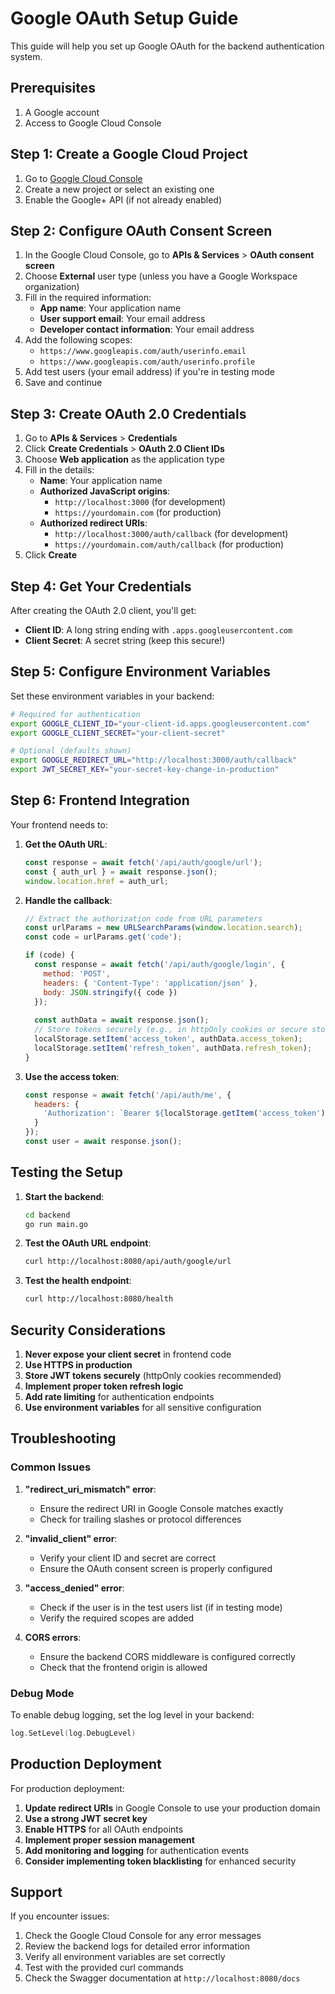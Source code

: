 # Google OAuth Setup Guide

This guide will help you set up Google OAuth for the backend authentication system.

## Prerequisites

1. A Google account
2. Access to Google Cloud Console

## Step 1: Create a Google Cloud Project

1. Go to [Google Cloud Console](https://console.cloud.google.com/)
2. Create a new project or select an existing one
3. Enable the Google+ API (if not already enabled)

## Step 2: Configure OAuth Consent Screen

1. In the Google Cloud Console, go to **APIs & Services** > **OAuth consent screen**
2. Choose **External** user type (unless you have a Google Workspace organization)
3. Fill in the required information:
   - **App name**: Your application name
   - **User support email**: Your email address
   - **Developer contact information**: Your email address
4. Add the following scopes:
   - `https://www.googleapis.com/auth/userinfo.email`
   - `https://www.googleapis.com/auth/userinfo.profile`
5. Add test users (your email address) if you're in testing mode
6. Save and continue

## Step 3: Create OAuth 2.0 Credentials

1. Go to **APIs & Services** > **Credentials**
2. Click **Create Credentials** > **OAuth 2.0 Client IDs**
3. Choose **Web application** as the application type
4. Fill in the details:
   - **Name**: Your application name
   - **Authorized JavaScript origins**:
     - `http://localhost:3000` (for development)
     - `https://yourdomain.com` (for production)
   - **Authorized redirect URIs**:
     - `http://localhost:3000/auth/callback` (for development)
     - `https://yourdomain.com/auth/callback` (for production)
5. Click **Create**

## Step 4: Get Your Credentials

After creating the OAuth 2.0 client, you'll get:
- **Client ID**: A long string ending with `.apps.googleusercontent.com`
- **Client Secret**: A secret string (keep this secure!)

## Step 5: Configure Environment Variables

Set these environment variables in your backend:

```bash
# Required for authentication
export GOOGLE_CLIENT_ID="your-client-id.apps.googleusercontent.com"
export GOOGLE_CLIENT_SECRET="your-client-secret"

# Optional (defaults shown)
export GOOGLE_REDIRECT_URL="http://localhost:3000/auth/callback"
export JWT_SECRET_KEY="your-secret-key-change-in-production"
```

## Step 6: Frontend Integration

Your frontend needs to:

1. **Get the OAuth URL**:
   ```javascript
   const response = await fetch('/api/auth/google/url');
   const { auth_url } = await response.json();
   window.location.href = auth_url;
   ```

2. **Handle the callback**:
   ```javascript
   // Extract the authorization code from URL parameters
   const urlParams = new URLSearchParams(window.location.search);
   const code = urlParams.get('code');
   
   if (code) {
     const response = await fetch('/api/auth/google/login', {
       method: 'POST',
       headers: { 'Content-Type': 'application/json' },
       body: JSON.stringify({ code })
     });
     
     const authData = await response.json();
     // Store tokens securely (e.g., in httpOnly cookies or secure storage)
     localStorage.setItem('access_token', authData.access_token);
     localStorage.setItem('refresh_token', authData.refresh_token);
   }
   ```

3. **Use the access token**:
   ```javascript
   const response = await fetch('/api/auth/me', {
     headers: {
       'Authorization': `Bearer ${localStorage.getItem('access_token')}`
     }
   });
   const user = await response.json();
   ```

## Testing the Setup

1. **Start the backend**:
   ```bash
   cd backend
   go run main.go
   ```

2. **Test the OAuth URL endpoint**:
   ```bash
   curl http://localhost:8080/api/auth/google/url
   ```

3. **Test the health endpoint**:
   ```bash
   curl http://localhost:8080/health
   ```

## Security Considerations

1. **Never expose your client secret** in frontend code
2. **Use HTTPS in production**
3. **Store JWT tokens securely** (httpOnly cookies recommended)
4. **Implement proper token refresh logic**
5. **Add rate limiting** for authentication endpoints
6. **Use environment variables** for all sensitive configuration

## Troubleshooting

### Common Issues

1. **"redirect_uri_mismatch" error**:
   - Ensure the redirect URI in Google Console matches exactly
   - Check for trailing slashes or protocol differences

2. **"invalid_client" error**:
   - Verify your client ID and secret are correct
   - Ensure the OAuth consent screen is properly configured

3. **"access_denied" error**:
   - Check if the user is in the test users list (if in testing mode)
   - Verify the required scopes are added

4. **CORS errors**:
   - Ensure the backend CORS middleware is configured correctly
   - Check that the frontend origin is allowed

### Debug Mode

To enable debug logging, set the log level in your backend:

```go
log.SetLevel(log.DebugLevel)
```

## Production Deployment

For production deployment:

1. **Update redirect URIs** in Google Console to use your production domain
2. **Use a strong JWT secret key**
3. **Enable HTTPS** for all OAuth endpoints
4. **Implement proper session management**
5. **Add monitoring and logging** for authentication events
6. **Consider implementing token blacklisting** for enhanced security

## Support

If you encounter issues:

1. Check the Google Cloud Console for any error messages
2. Review the backend logs for detailed error information
3. Verify all environment variables are set correctly
4. Test with the provided curl commands
5. Check the Swagger documentation at `http://localhost:8080/docs` 